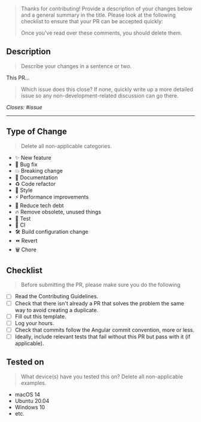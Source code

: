 > Thanks for contributing!
> Provide a description of your changes below and a general summary in the title.
> Please look at the following checklist to ensure that your PR can be accepted quickly:
>
> Once you've read over these comments, you should delete them.

## Description

> Describe your changes in a sentence or two.

This PR...

> Which issue does this close?
> If none, quickly write up a more detailed issue so any non-development-related discussion can go there.

_Closes: #issue_

---

## Type of Change

> Delete all non-applicable categories.

- ✨ New feature
- 🐛 Bug fix
- 💥 Breaking change
- 📝 Documentation
- ♻️ Code refactor
- 🎨 Style
- ⚡️ Performance improvements
- 🧹 Reduce tech debt
- 🔥 Remove obsolete, unused things
- 🧪 Test
- 💚 CI
- 🛠️ Build configuration change
- ⏪️ Revert
- 🗑️ Chore

## Checklist

> Before submitting the PR, please make sure you do the following

- [ ] Read the Contributing Guidelines.
- [ ] Check that there isn't already a PR that solves the problem the same way to avoid creating a duplicate.
- [ ] Fill out this template.
- [ ] Log your hours.
- [ ] Check that commits follow the Angular commit convention, more or less.
- [ ] Ideally, include relevant tests that fail without this PR but pass with it (if applicable).

## Tested on

> What device(s) have you tested this on?
> Delete all non-applicable examples.

- macOS 14
- Ubuntu 20.04
- Windows 10
- etc.
